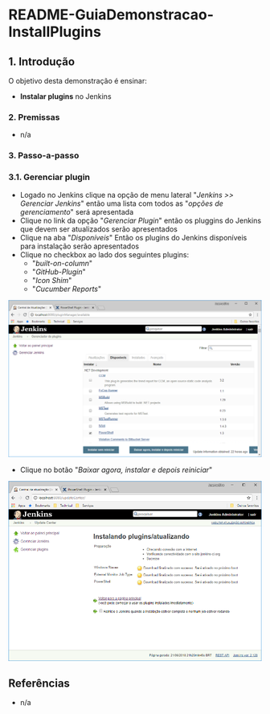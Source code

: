 # README-GuiaDemonstracao-InstallPlugins


## 1. Introdução ##

O objetivo desta demonstração é ensinar:
* **Instalar plugins** no Jenkins


### 2. Premissas ###

* n/a


### 3. Passo-a-passo ###

### 3.1. Gerenciar plugin  ###

* Logado no Jenkins clique na opção de menu lateral "_Jenkins >> Gerenciar Jenkins_" então uma lista com todos as "_opções de gerenciamento_" será apresentada
* Clique no link da opção "_Gerenciar Plugin_" então os pluggins do Jenkins que devem ser atualizados serão apresentados
* Clique na aba "_Disponíveis_" Então os plugins do Jenkins disponíveis para instalação serão apresentados
* Clique no checkbox ao lado dos seguintes plugins: 
  * "_built-on-column_"
  * "_GitHub-Plugin_"
  * "_Icon Shim_"
  * "_Cucumber Reports_"

![GerenciarPlugins-Instalando-Powershell(1)](https://github.com/josemarsilva/eval-jenkins/blob/master/doc/images/GerenciarPlugins-Instalando-Powershell(1).png) 

* Clique no botão "_Baixar agora, instalar e depois reiniciar_"

![GerenciarPlugins-Instalando-Powershell(2)](https://github.com/josemarsilva/eval-jenkins/blob/master/doc/images/GerenciarPlugins-Instalando-Powershell(2).png) 


## Referências ##

* n/a
